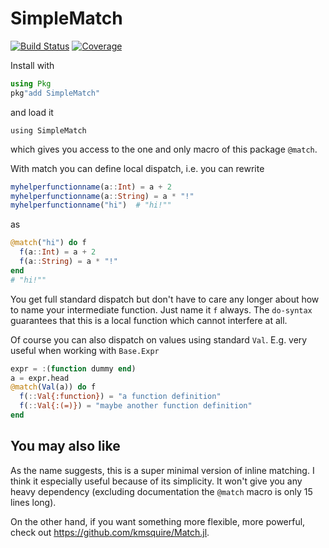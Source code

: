 SimpleMatch
===========
[![Build Status](https://github.com/schlichtanders/SimpleMatch.jl/workflows/CI/badge.svg)](https://github.com/schlichtanders/SimpleMatch.jl/actions)
[![Coverage](https://codecov.io/gh/schlichtanders/SimpleMatch.jl/branch/master/graph/badge.svg)](https://codecov.io/gh/schlichtanders/SimpleMatch.jl)

Install with
```julia
using Pkg
pkg"add SimpleMatch"
```
and load it
```
using SimpleMatch
```
which gives you access to the one and only macro of this package ``@match``.

With match you can define local dispatch, i.e. you can rewrite
```julia
myhelperfunctionname(a::Int) = a + 2
myhelperfunctionname(a::String) = a * "!"
myhelperfunctionname("hi")  # "hi!""
```
as
```julia
@match("hi") do f
  f(a::Int) = a + 2
  f(a::String) = a * "!"
end
# "hi!""
```

You get full standard dispatch but don't have to care any longer about how to name your intermediate function.
Just name it `f` always. The ``do-syntax`` guarantees that this is a local function which cannot interfere at all.

Of course you can also dispatch on values using standard ``Val``. E.g. very useful when working with ``Base.Expr``
```julia
expr = :(function dummy end)
a = expr.head
@match(Val(a)) do f
  f(::Val{:function}) = "a function definition"
  f(::Val{:(=)}) = "maybe another function definition"
end
```

You may also like
-----------------

As the name suggests, this is a super minimal version of inline matching. I think it especially useful because of its
simplicity. It won't give you any heavy dependency (excluding documentation the ``@match`` macro is only 15 lines long).

On the other hand, if you want something more flexible, more powerful, check out https://github.com/kmsquire/Match.jl.
